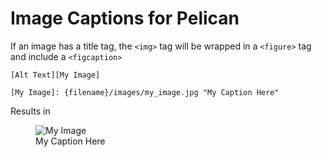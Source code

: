 # Image Captions for Pelican

If an image has a title tag, the `<img>` tag will be wrapped in a `<figure>` tag and include a `<figcaption>`

    [Alt Text][My Image]
    
    [My Image]: {filename}/images/my_image.jpg "My Caption Here"
    

Results in 

  <figure class="image">
    <img alt="My Image" src="www.mysite.com/images/my_image.jpg" title="My Caption Here">
    <figcaption>My Caption Here</figcaption>
  </figure>
  
  
